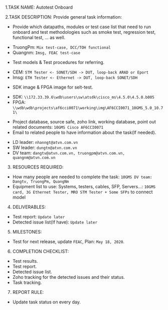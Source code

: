 1.TASK NAME: Autotest Onboard

2.TASK DESCRIPTION:
Provide general task information:
 - Provide which datapaths, modules or test case list that need to run onboard and test methodologies such as smoke test, regression test, functional test, ... as well.
  + TruongPm: `Mix test-case, DCC/TOH functional`
  + Quangnm: `Imsg, FEAC test-case`
 - Test models & Test procedures for referring.
  + CEM: `STM Tester <- SONET/SDH -> DUT, loop-back ARAD or Eport`
  + Imsg: `ETH Tester <- Ethernet -> DUT, loop-back SONET/SDH`
 - SDK image & FPGA image for selt-test.
  + SDK: `\\172.33.39.6\wdb\users\sw\atsdk\cisco_ms\4.5.0\4.5.0.b005`
  + FPGA: `\\wdb\wdb\projects\af6cci0071\working\img\AF6CCI0071_10GMS_5.0_10.71\`
 - Project database, source safe, zoho link, working database, point out related documents: `10GMS Cisco AF6CCI0071`
 - Email to related people to have information about the task(If needed).
  + LD leader: `nhanngt@atvn.com.vn`
  + SW leader: `dungtn@atvn.com.vn`
  + DV team: `dangtv@atvn.com.vn, truongpm@atvn.com.vn, quangnm@atvn.com.vn`

3. RESOURCES REQUIRED:
 - How many people are needed to complete the task: `10GMS DV team: Dangtv, TruongPm, QuangNm`
 - Equipment list to use: Systems, testers, cables, SFP, Servers...: `10GMS card, 3G Ethernet Tester, MRO STM Tester + Some SFPs` to connect model

4. DELIVERABLES:
 - Test report: `Update later`
 - Detected issue list(If have): `Update later`

5. MILESTONES:
 - Test for next release, update `FEAC`, Plan: `May 18, 2020`.

6. COMPLETION CHECKLIST:
 - Test results.
 - Test report.
 - Detected issue list.
 - Zoho tracking for the detected issues and their status.
 - Task tracking.

7. REPORT RULE:
 - Update task status on every day.
